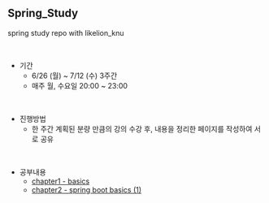 ## Spring_Study

spring study repo with likelion_knu

<br>

- 기간
  - 6/26 (월) ~ 7/12 (수) 3주간
  - 매주 월, 수요일 20:00 ~ 23:00

<br>

- 진행방법
  - 한 주간 계획된 분량 만큼의 강의 수강 후, 내용을 정리한 페이지를 작성하여 서로 공유

<br>

- 공부내용
  - [chapter1 - basics](/basics.md)
  - [chapter2 - spring boot basics (1)](./springboot_basics1.md)
